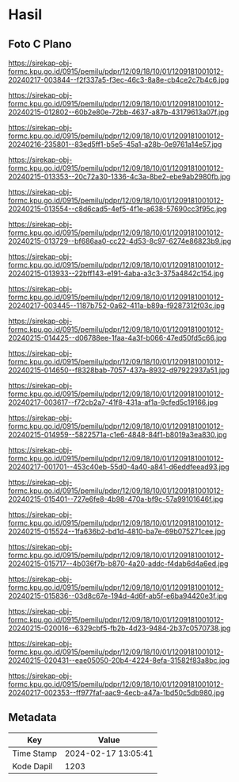 # Hasil

## Foto C Plano

https://sirekap-obj-formc.kpu.go.id/0915/pemilu/pdpr/12/09/18/10/01/1209181001012-20240217-003844--f2f337a5-f3ec-46c3-8a8e-cb4ce2c7b4c6.jpg

https://sirekap-obj-formc.kpu.go.id/0915/pemilu/pdpr/12/09/18/10/01/1209181001012-20240215-012802--60b2e80e-72bb-4637-a87b-43179613a07f.jpg

https://sirekap-obj-formc.kpu.go.id/0915/pemilu/pdpr/12/09/18/10/01/1209181001012-20240216-235801--83ed5ff1-b5e5-45a1-a28b-0e9761a14e57.jpg

https://sirekap-obj-formc.kpu.go.id/0915/pemilu/pdpr/12/09/18/10/01/1209181001012-20240215-013353--20c72a30-1336-4c3a-8be2-ebe9ab2980fb.jpg

https://sirekap-obj-formc.kpu.go.id/0915/pemilu/pdpr/12/09/18/10/01/1209181001012-20240215-013554--c8d6cad5-4ef5-4f1e-a638-57690cc3f95c.jpg

https://sirekap-obj-formc.kpu.go.id/0915/pemilu/pdpr/12/09/18/10/01/1209181001012-20240215-013729--bf686aa0-cc22-4d53-8c97-6274e86823b9.jpg

https://sirekap-obj-formc.kpu.go.id/0915/pemilu/pdpr/12/09/18/10/01/1209181001012-20240215-013933--22bff143-e191-4aba-a3c3-375a4842c154.jpg

https://sirekap-obj-formc.kpu.go.id/0915/pemilu/pdpr/12/09/18/10/01/1209181001012-20240217-003445--1187b752-0a62-411a-b89a-f9287312f03c.jpg

https://sirekap-obj-formc.kpu.go.id/0915/pemilu/pdpr/12/09/18/10/01/1209181001012-20240215-014425--d06788ee-1faa-4a3f-b066-47ed50fd5c66.jpg

https://sirekap-obj-formc.kpu.go.id/0915/pemilu/pdpr/12/09/18/10/01/1209181001012-20240215-014650--f8328bab-7057-437a-8932-d97922937a51.jpg

https://sirekap-obj-formc.kpu.go.id/0915/pemilu/pdpr/12/09/18/10/01/1209181001012-20240217-003617--f72cb2a7-41f8-431a-af1a-9cfed5c19166.jpg

https://sirekap-obj-formc.kpu.go.id/0915/pemilu/pdpr/12/09/18/10/01/1209181001012-20240215-014959--5822571a-c1e6-4848-84f1-b8019a3ea830.jpg

https://sirekap-obj-formc.kpu.go.id/0915/pemilu/pdpr/12/09/18/10/01/1209181001012-20240217-001701--453c40eb-55d0-4a40-a841-d6eddfeead93.jpg

https://sirekap-obj-formc.kpu.go.id/0915/pemilu/pdpr/12/09/18/10/01/1209181001012-20240215-015401--727e6fe8-4b98-470a-bf9c-57a99101646f.jpg

https://sirekap-obj-formc.kpu.go.id/0915/pemilu/pdpr/12/09/18/10/01/1209181001012-20240215-015524--1fa636b2-bd1d-4810-ba7e-69b075271cee.jpg

https://sirekap-obj-formc.kpu.go.id/0915/pemilu/pdpr/12/09/18/10/01/1209181001012-20240215-015717--4b036f7b-b870-4a20-addc-f4dab6d4a6ed.jpg

https://sirekap-obj-formc.kpu.go.id/0915/pemilu/pdpr/12/09/18/10/01/1209181001012-20240215-015836--03d8c67e-194d-4d6f-ab5f-e6ba94420e3f.jpg

https://sirekap-obj-formc.kpu.go.id/0915/pemilu/pdpr/12/09/18/10/01/1209181001012-20240215-020016--6329cbf5-fb2b-4d23-9484-2b37c0570738.jpg

https://sirekap-obj-formc.kpu.go.id/0915/pemilu/pdpr/12/09/18/10/01/1209181001012-20240215-020431--eae05050-20b4-4224-8efa-31582f83a8bc.jpg

https://sirekap-obj-formc.kpu.go.id/0915/pemilu/pdpr/12/09/18/10/01/1209181001012-20240217-002353--ff977faf-aac9-4ecb-a47a-1bd50c5db980.jpg


## Metadata

| Key        | Value               |
| ---------- | ------------------- |
| Time Stamp | 2024-02-17 13:05:41 |
| Kode Dapil | 1203                |



